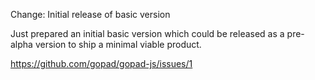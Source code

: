 Change: Initial release of basic version

Just prepared an initial basic version which could be released as a pre-alpha
version to ship a minimal viable product.

https://github.com/gopad/gopad-js/issues/1
